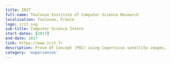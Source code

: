 ```yaml
---
title: IRIT
full-name: Toulouse Institute of Computer Science Research
localisation: Toulouse, France
logo: irit.svg
sub-title: Computer Science Intern
start-dates: [2017]
end-date: 2017
link: https://www.irit.fr
description: Prove Of Concept (POC) using Copernicus satellite images, for the purpose of studying agricultural soils.
category: 'experiences'
---
```

<!---
Gregoire Boiron <gregoire.boiron@gmail.com>
Copyright (c) 2018-2020 Gregoire Boiron  All Rights Reserved.
--->